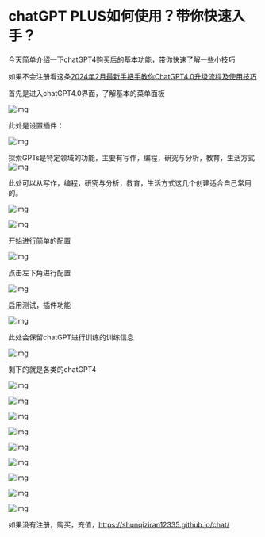 # chatGPT PLUS如何使用？带你快速入手？

今天简单介绍一下chatGPT4购买后的基本功能，带你快速了解一些小技巧

如果不会注册看这条[2024年2月最新手把手教你ChatGPT4.0升级流程及使用技巧 ](https://shunqiziran12335.github.io/chat/#_2024年2月最新手把手教你chatgpt4-0升级流程及使用技巧)

首先是进入chatGPT4.0界面，了解基本的菜单面板

![img](https://chatd.oss-us-east-1.aliyuncs.com/img2/202402131500416.png)

此处是设置插件：

![img](https://chatd.oss-us-east-1.aliyuncs.com/img2/202402131500838.png)

探索GPTs是特定领域的功能，主要有写作，编程，研究与分析，教育，生活方式![img](https://chatd.oss-us-east-1.aliyuncs.com/img2/202402131500473.png)

此处可以从写作，编程，研究与分析，教育，生活方式这几个创建适合自己常用的。

![img](https://chatd.oss-us-east-1.aliyuncs.com/img2/202402131500496.png)

![img](https://chatd.oss-us-east-1.aliyuncs.com/img2/202402131500074.png)

开始进行简单的配置

![img](https://chatd.oss-us-east-1.aliyuncs.com/img2/202402131500791.png)

点击左下角进行配置

![img](https://chatd.oss-us-east-1.aliyuncs.com/img2/202402131500615.png)

启用测试，插件功能

![img](https://chatd.oss-us-east-1.aliyuncs.com/img2/202402131500960.png)

此处会保留chatGPT进行训练的训练信息

![img](https://chatd.oss-us-east-1.aliyuncs.com/img2/202402131500791.png)

剩下的就是各类的chatGPT4

![img](https://chatd.oss-us-east-1.aliyuncs.com/img2/202402131500620.png)

![img](https://chatd.oss-us-east-1.aliyuncs.com/img2/202402131500814.png)

![img](https://chatd.oss-us-east-1.aliyuncs.com/img2/202402131500001.png)

![img](https://chatd.oss-us-east-1.aliyuncs.com/img2/202402131500711.png)

![img](https://chatd.oss-us-east-1.aliyuncs.com/img2/202402131500040.png)

![img](https://chatd.oss-us-east-1.aliyuncs.com/img2/202402131500998.png)

![img](https://chatd.oss-us-east-1.aliyuncs.com/img2/202402131500341.png)

![img](https://chatd.oss-us-east-1.aliyuncs.com/img2/202402131500402.png)

![img](https://chatd.oss-us-east-1.aliyuncs.com/img2/202402131500402.png)

如果没有注册，购买，充值，https://shunqiziran12335.github.io/chat/
